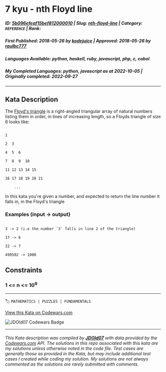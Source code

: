 # 7 kyu - nth Floyd line

##### **ID**: [5b096efeaf15bef812000010](https://www.codewars.com/kata/5b096efeaf15bef812000010) | **Slug**: [nth-floyd-line](https://www.codewars.com/kata/5b096efeaf15bef812000010) | **Category**: `REFERENCE` | **Rank**: <span style="color:white">7 kyu</span>

##### **First Published**: 2018-05-26 ***by*** [kodejuice](https://www.codewars.com/users/kodejuice) | **Approved**: 2018-05-26 ***by*** [raulbc777](https://www.codewars.com/users/raulbc777)

##### **Languages Available**: python, haskell, ruby, javascript, php, c, cobol

##### **My Completed Languages**: python, javascript ***as at*** 2022-10-05 | **Originally completed**: 2022-09-27

---

## Kata Description


The [Floyd's triangle](https://en.wikipedia.org/wiki/Floyd%27s_triangle) is a right-angled triangular array of natural numbers listing them in order, in lines of increasing length, so a Floyds triangle of size 6 looks like:



```

1

2  3

4  5  6

7  8  9  10

11 12 13 14 15

16 17 18 19 20 21

    ...

```



In this kata you're given a number, and expected to return the line number it falls in, in the Floyd's triangle



### Examples (input -> output)



```

3 -> 2 (i.e the number `3` falls in line 2 of the triangle)

17 -> 6

22 -> 7

499502 -> 1000

```



## Constraints



### 1 <= n <= 10<sup>9</sup>



---


🏷 `MATHEMATICS | PUZZLES | FUNDAMENTALS`


[View this Kata on Codewars.com](https://www.codewars.com/kata/5b096efeaf15bef812000010)

![](https://www.codewars.com/users/jdold07/badges/large "JDOld07 Codewars Badge")

---

###### *This Kata description was compiled by [**JDOld07**](https://tpstech.dev) with data provided by the [Codewars.com](https://www.codewars.com) API.  The solutions in this repo associated with this kata are my solutions unless otherwise noted in the code file.  Test cases are generally those as provided in the Kata, but may include additional test cases I created while coding my solution.  My solutions are not always commented as the solutions are rarely submitted with comments.*
